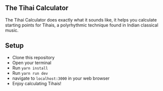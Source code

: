 ## The Tihai Calculator
The Tihai Calculator does exactly what it sounds like, it helps you calculate starting points for Tihais, a polyrhythmic technique found in Indian classical music.

## Setup 
- Clone this repository
- Open your terminal
- Run ```yarn install```
- Run ```yarn run dev```
- navigate to ```localhost:3000``` in your web browser
- Enjoy calculating Tihais!
